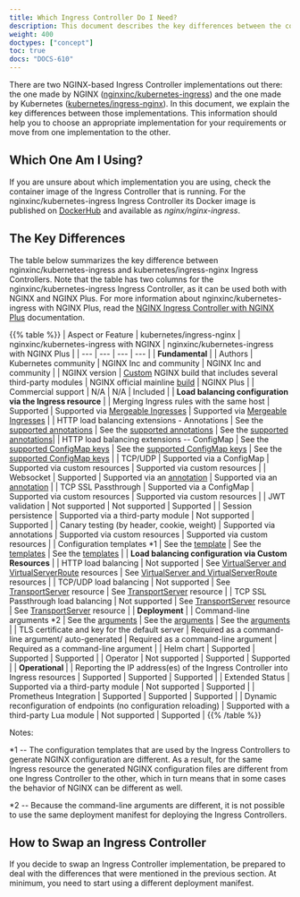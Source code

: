 ```yaml
---
title: Which Ingress Controller Do I Need?
description: This document describes the key differences between the community Ingress-NGINX Controller and F5 NGINX Ingress Controller.
weight: 400
doctypes: ["concept"]
toc: true
docs: "DOCS-610"
---
```


There are two NGINX-based Ingress Controller implementations out there: the one made by NGINX ([nginxinc/kubernetes-ingress](https://github.com/nginxinc/kubernetes-ingress)) and the one made by Kubernetes ([kubernetes/ingress-nginx](https://github.com/kubernetes/ingress-nginx)). In this document, we explain the key differences between those implementations. This information should help you to choose an appropriate implementation for your requirements or move from one implementation to the other.

## Which One Am I Using?

If you are unsure about which implementation you are using, check the container image of the Ingress Controller that is running. For the nginxinc/kubernetes-ingress Ingress Controller its Docker image is published on [DockerHub](https://hub.docker.com/r/nginx/nginx-ingress/) and available as *nginx/nginx-ingress*.

## The Key Differences

The table below summarizes the key difference between nginxinc/kubernetes-ingress and kubernetes/ingress-nginx Ingress Controllers. Note that the table has two columns for the nginxinc/kubernetes-ingress Ingress Controller, as it can be used both with NGINX and NGINX Plus. For more information about nginxinc/kubernetes-ingress with NGINX Plus, read the [NGINX Ingress Controller with NGINX Plus](/nginx-ingress-controller/intro/nginx-plus) documentation.

{{% table %}}
| Aspect or Feature | kubernetes/ingress-nginx | nginxinc/kubernetes-ingress with NGINX | nginxinc/kubernetes-ingress with NGINX Plus |
| --- | --- | --- | --- |
| **Fundamental** |
| Authors | Kubernetes community | NGINX Inc and community |  NGINX Inc and community |
| NGINX version | [Custom](https://github.com/kubernetes/ingress-nginx/tree/main/images/nginx) NGINX build that includes several third-party modules | NGINX official mainline [build](https://github.com/nginxinc/docker-nginx) | NGINX Plus |
| Commercial support | N/A | N/A | Included |
| **Load balancing configuration via the Ingress resource** |
| Merging Ingress rules with the same host | Supported | Supported via [Mergeable Ingresses](https://github.com/nginxinc/kubernetes-ingress/tree/v3.2.2/examples/ingress-resources/mergeable-ingress-types) | Supported via [Mergeable Ingresses](https://github.com/nginxinc/kubernetes-ingress/tree/v3.2.2/examples/ingress-resources/mergeable-ingress-types) |
| HTTP load balancing extensions - Annotations | See the [supported annotations](https://kubernetes.github.io/ingress-nginx/user-guide/nginx-configuration/annotations/) | See the [supported annotations](https://docs.nginx.com/nginx-ingress-controller/configuration/ingress-resources/advanced-configuration-with-annotations/) | See the [supported annotations](https://docs.nginx.com/nginx-ingress-controller/configuration/ingress-resources/advanced-configuration-with-annotations/)|
| HTTP load balancing extensions -- ConfigMap | See the [supported ConfigMap keys](https://kubernetes.github.io/ingress-nginx/user-guide/nginx-configuration/configmap/) | See the [supported ConfigMap keys](https://docs.nginx.com/nginx-ingress-controller/configuration/global-configuration/configmap-resource/) | See the [supported ConfigMap keys](https://docs.nginx.com/nginx-ingress-controller/configuration/global-configuration/configmap-resource/) |
| TCP/UDP | Supported via a ConfigMap | Supported via custom resources | Supported via custom resources |
| Websocket  | Supported | Supported via an [annotation](https://github.com/nginxinc/kubernetes-ingress/tree/v3.2.2/examples/ingress-resources/websocket) | Supported via an [annotation](https://github.com/nginxinc/kubernetes-ingress/tree/v3.2.2/examples/ingress-resources/websocket) |
| TCP SSL Passthrough | Supported via a ConfigMap | Supported via custom resources | Supported via custom resources |
| JWT validation | Not supported | Not supported | Supported |
| Session persistence | Supported via a third-party module | Not supported | Supported |
| Canary testing (by header, cookie, weight) | Supported via annotations | Supported via custom resources | Supported via custom resources |
| Configuration templates *1 | See the [template](https://github.com/kubernetes/ingress-nginx/blob/main/rootfs/etc/nginx/template/nginx.tmpl) | See the [templates](../internal/configs/version1) | See the [templates](../internal/configs/version1) |
| **Load balancing configuration via Custom Resources** |
| HTTP load balancing | Not supported | See [VirtualServer and VirtualServerRoute](https://docs.nginx.com/nginx-ingress-controller/configuration/virtualserver-and-virtualserverroute-resources/) resources | See [VirtualServer and VirtualServerRoute](https://docs.nginx.com/nginx-ingress-controller/configuration/virtualserver-and-virtualserverroute-resources/) resources |
| TCP/UDP load balancing | Not supported | See [TransportServer](https://docs.nginx.com/nginx-ingress-controller/configuration/transportserver-resource/) resource | See [TransportServer](https://docs.nginx.com/nginx-ingress-controller/configuration/transportserver-resource/) resource |
| TCP SSL Passthrough load balancing | Not supported | See [TransportServer](https://docs.nginx.com/nginx-ingress-controller/configuration/transportserver-resource/) resource | See [TransportServer](https://docs.nginx.com/nginx-ingress-controller/configuration/transportserver-resource/) resource |
| **Deployment** |
| Command-line arguments *2 | See the [arguments](https://kubernetes.github.io/ingress-nginx/user-guide/cli-arguments/) | See the [arguments](https://docs.nginx.com/nginx-ingress-controller/configuration/global-configuration/command-line-arguments/) | See the [arguments](https://docs.nginx.com/nginx-ingress-controller/configuration/global-configuration/command-line-arguments/) |
| TLS certificate and key for the default server | Required as a command-line argument/ auto-generated | Required as a command-line argument | Required as a command-line argument |
| Helm chart | Supported | Supported | Supported |
| Operator | Not supported | Supported | Supported |
| **Operational** |
| Reporting the IP address(es) of the Ingress Controller into Ingress resources | Supported | Supported | Supported |
| Extended Status | Supported via a third-party module | Not supported | Supported |
| Prometheus Integration | Supported | Supported | Supported |
| Dynamic reconfiguration of endpoints (no configuration reloading) | Supported with a third-party Lua module | Not supported | Supported |
{{% /table %}}

Notes:

*1 -- The configuration templates that are used by the Ingress Controllers to generate NGINX configuration are different. As a result, for the same Ingress resource the generated NGINX configuration files are different from one Ingress Controller to the other, which in turn means that in some cases the behavior of NGINX can be different as well.

*2 -- Because the command-line arguments are different, it is not possible to use the same deployment manifest for deploying the Ingress Controllers.

## How to Swap an Ingress Controller

If you decide to swap an Ingress Controller implementation, be prepared to deal with the differences that were mentioned in the previous section. At minimum, you need to start using a different deployment manifest.
